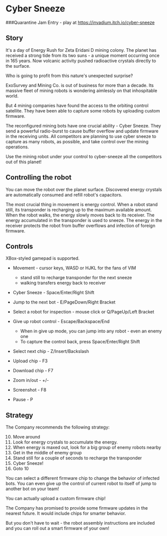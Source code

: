 # Cyber Sneeze

###Quarantine Jam Entry - play at https://invadium.itch.io/cyber-sneeze


## Story

It's a day of Energy Rush for Zeta Eridani D mining colony. The planet has received a strong tide from its two suns - a unique moment occurring once in 165 years. Now volcanic activity pushed radioactive crystals directly to the surface.


Who is going to profit from this nature's unexpected surprise?


ExoSurvey and Mining Co. is out of business for more than a decade. Its massive fleet of mining robots is wondering aimlessly on that inhospitable world.


But 4 mining companies have found the access to the orbiting control satellite. They have been able to capture some robots by uploading custom firmware.


The reconfigured mining bots have one crucial ability - Cyber Sneeze. They send a powerful radio-burst to cause buffer overflow and update firmware in the receiving units. All competitors are planning to use cyber sneeze to capture as many robots, as possible, and take control over the mining operations.


Use the mining robot under your control to cyber-sneeze all the competitors out of this planet!


## Controlling the robot


You can move the robot over the planet surface. Discovered energy crystals are automatically consumed and refill robot's capacitors.


The most crucial thing in movement is energy control. When a robot stand still, its transponder is recharging up to the maximum available amount. When the robot walks, the energy slowly moves back to its receiver. The energy accumulated in the transponder is used to sneeze. The energy in the receiver protects the robot from buffer overflows and infection of foreign firmware.

## Controls

XBox-styled gamepad is supported.

* Movement - cursor keys, WASD or HJKL for the fans of VIM
    * stand still to recharge transponder for the next sneeze
    * walking transfers energy back to receiver

* Cyber Sneeze - Space/Enter/Right Shift

* Jump to the next bot - E/PageDown/Right Bracket

* Select a robot for inspection - mouse click or Q/PageUp/Left Bracket

* Give up robot control - Escape/Backspace/End
    * When in give up mode, you can jump into any robot - even an enemy one
    * To capture the control back, press Space/Enter/Right Shift

* Select next chip - Z/Insert/Backslash

* Upload chip - F3

* Download chip - F7

* Zoom in/out - +/-

* Screenshot - F8

* Pause - P


## Strategy

The Company recommends the following strategy:

10. Move around
15. Look for energy crystals to accumulate the energy.
20. When energy is maxed out, look for a big group of enemy robots nearby
30. Get in the middle of enemy group
40. Stand still for a couple of seconds to recharge the transponder
50. Cyber Sneeze!
60. Goto 10


You can select a different firmware chip to change the behavior of infected bots. You can even give up the control of current robot to itself of jump to another bot on your team!


You can actually upload a custom firmware chip!


The Company has promised to provide some firmware updates in the nearest future. It would include chips for smarter behavior.


But you don't have to wait - the robot assembly instructions are included and you can roll out a smart firmware of your own!

